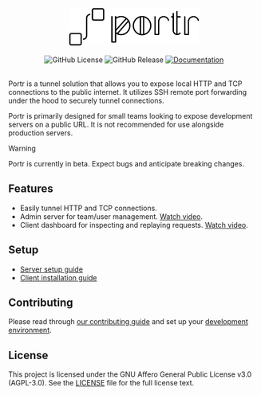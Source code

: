 
<div align="center">
  <img src="docs/src/assets/logo.svg" height="75px">
</div>

<br />

<div align="center">
  <img alt="GitHub License" src="https://img.shields.io/github/license/amalshaji/portr">
  <img alt="GitHub Release" src="https://img.shields.io/github/v/release/amalshaji/portr">
  <a href="https://portr.dev" target="_blank"><img alt="Documentation" src="https://img.shields.io/badge/Documentation-portr.dev-0096FF"></a>
</div>

<br />

Portr is a tunnel solution that allows you to expose local HTTP and TCP connections to the public internet. It utilizes SSH remote port forwarding under the hood to securely tunnel connections.

Portr is primarily designed for small teams looking to expose development servers on a public URL. It is not recommended for use alongside production servers.

> [!WARNING]
> Portr is currently in beta. Expect bugs and anticipate breaking changes.

## Features

- Easily tunnel HTTP and TCP connections.
- Admin server for team/user management. [Watch video](https://youtu.be/P37la8DjrzA).
- Client dashboard for inspecting and replaying requests. [Watch video](https://youtu.be/hhbte2JI3qk).

## Setup

- [Server setup guide](https://portr.dev/server/)
- [Client installation guide](https://portr.dev/client/installation/)

## Contributing

Please read through [our contributing guide](.github/contributing.md) and set up your [development environment](https://portr.dev/local-development/admin/).

## License

This project is licensed under the GNU Affero General Public License v3.0 (AGPL-3.0). See the  [LICENSE](/LICENSE) file for the full license text.
